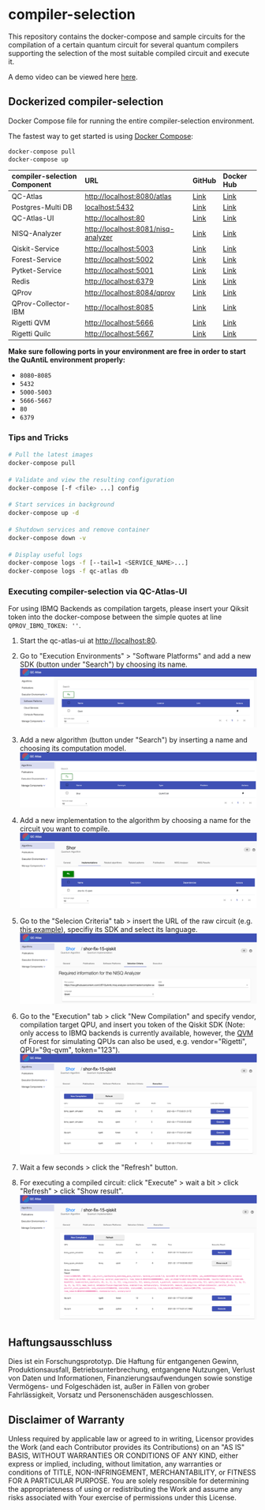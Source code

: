 # compiler-selection

This repository contains the docker-compose and sample circuits for the compilation of a certain quantum circuit for several quantum compilers supporting the selection of the most suitable compiled circuit and execute it.

A demo video can be viewed here [here](https://youtu.be/I5l8vaA-zO8).

## Dockerized compiler-selection

Docker Compose file for running the entire compiler-selection environment.

The fastest way to get started is using [Docker Compose](https://docs.docker.com/compose/):

  ```shell
  docker-compose pull
  docker-compose up
  ```

| compiler-selection Component | URL | GitHub | Docker Hub |
|:------------------- |:--- |:------ |:---------- |
| QC-Atlas |<http://localhost:8080/atlas> | [Link](https://github.com/UST-QuAntiL/qc-atlas) | [Link](https://hub.docker.com/r/planqk/atlas) |
| Postgres-Multi DB | <localhost:5432> | [Link](https://github.com/lmm-git/docker-postgres-multi) | [Link](https://hub.docker.com/r/lmmdock/postgres-multi) |
| QC-Atlas-UI |<http://localhost:80> | [Link](https://github.com/UST-QuAntiL/qc-atlas-ui) | [Link](https://hub.docker.com/r/planqk/qc-atlas-ui) |
| NISQ-Analyzer |<http://localhost:8081/nisq-analyzer> | [Link](https://github.com/UST-QuAntiL/nisq-analyzer) | [Link](https://hub.docker.com/r/planqk/nisq-analyzer) |
| Qiskit-Service |<http://localhost:5003> | [Link](https://github.com/UST-QuAntiL/qiskit-service) | [Link](https://hub.docker.com/r/planqk/qiskit-service) |
| Forest-Service |<http://localhost:5002> | [Link](https://github.com/UST-QuAntiL/forest-service) | [Link](https://hub.docker.com/r/planqk/forest-service) |
| Pytket-Service |<http://localhost:5001> | [Link](https://github.com/UST-QuAntiL/pytket-service) | [Link](https://hub.docker.com/r/planqk/pytket-service) |
| Redis |<http://localhost:6379> | [Link](https://github.com/redis/redis) | [Link](https://hub.docker.com/_/redis) |
| QProv |<http://localhost:8084/qprov> | [Link](https://github.com/UST-QuAntiL/qprov) | [Link](https://hub.docker.com/r/planqk/qprov) |
| QProv-Collector-IBM |<http://localhost:8085> | [Link](https://github.com/UST-QuAntiL/qprov) | [Link](https://hub.docker.com/r/planqk/qprov-collector) |
| Rigetti QVM |<http://localhost:5666> | [Link](https://github.com/rigetti/qvm) | [Link](https://hub.docker.com/r/rigetti/qvm) |
| Rigetti Quilc |<http://localhost:5667> | [Link](https://github.com/rigetti/quilc) | [Link](https://hub.docker.com/r/rigetti/quilc) |


**Make sure following ports in your environment are free in order to start the QuAntiL environment properly:**

* `8080`-`8085`
* `5432`
* `5000-5003`
* `5666-5667`
* `80`
* `6379`

### Tips and Tricks

```bash
# Pull the latest images
docker-compose pull

# Validate and view the resulting configuration
docker-compose [-f <file> ...] config

# Start services in background
docker-compose up -d

# Shutdown services and remove container
docker-compose down -v

# Display useful logs
docker-compose logs -f [--tail=1 <SERVICE_NAME>...]
docker-compose logs -f qc-atlas db
```

### Executing compiler-selection via QC-Atlas-UI

For using IBMQ Backends as compilation targets, please insert your Qiksit token into the docker-compose between the simple quotes at line `QPROV_IBMQ_TOKEN: ''`.

1. Start the qc-atlas-ui at <http://localhost:80>.

2. Go to "Execution Environments" > "Software Platforms" and add a new SDK (button under "Search") by choosing its name.
![alt text](./pictures/add-SDK.png "Add SDK")

3. Add a new algorithm (button under "Search") by inserting a name and choosing its computation model.
![alt text](./pictures/add-algorithm.png "Add algorithm")

4. Add a new implementation to the algorithm by choosing a name for the circuit you want to compile.
![alt text](./pictures/add-implementation.png "Add implementation")

5. Go to the "Selecion Criteria" tab > insert the URL of the raw circuit (e.g. [this example](https://raw.githubusercontent.com/UST-QuAntiL/nisq-analyzer-content/master/compiler-selection/Shor/shor-fix-15-qiskit.py)), specifiy its SDK and select its language.
![alt text](./pictures/implementation-selection-criteria.png "Add selection criteria")

6. Go to the "Execution" tab > click "New Compilation" and specify vendor, compilation target QPU, and insert you token of the Qiskit SDK (Note: only access to IBMQ backends is currently available, however, the [QVM](https://pyquil-docs.rigetti.com/en/latest/qvm.html#the-quantum-virtual-machine-qvm) of Forest for simulating QPUs can also be used, e.g. vendor="Rigetti", QPU="9q-qvm", token="123").
![alt text](./pictures/compilation-results.png "compilation results")

7. Wait a few seconds > click the "Refresh" button.

8. For executing a compiled circuit: click "Execute" > wait a bit > click "Refresh" > click "Show result".
![alt text](./pictures/show-execution-result.png "show execution result")

## Haftungsausschluss

Dies ist ein Forschungsprototyp.
Die Haftung für entgangenen Gewinn, Produktionsausfall, Betriebsunterbrechung, entgangene Nutzungen, Verlust von Daten und Informationen, Finanzierungsaufwendungen sowie sonstige Vermögens- und Folgeschäden ist, außer in Fällen von grober Fahrlässigkeit, Vorsatz und Personenschäden ausgeschlossen.

## Disclaimer of Warranty

Unless required by applicable law or agreed to in writing, Licensor provides the Work (and each Contributor provides its Contributions) on an "AS IS" BASIS, WITHOUT WARRANTIES OR CONDITIONS OF ANY KIND, either express or implied, including, without limitation, any warranties or conditions of TITLE, NON-INFRINGEMENT, MERCHANTABILITY, or FITNESS FOR A PARTICULAR PURPOSE.
You are solely responsible for determining the appropriateness of using or redistributing the Work and assume any risks associated with Your exercise of permissions under this License.
